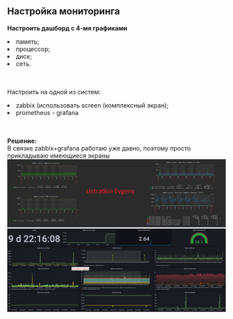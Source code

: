 ## Настройка мониторинга

**Настроить дашборд с 4-мя графиками**

<li>память;</li>
<li>процессор;</li>
<li>диск;</li>
<li>сеть.</li><br><br>

Настроить на одной из систем:<br>
<li>zabbix (использовать screen (комплексный экран);</li>
<li>prometheus - grafana</li><br><br>

**Решение:** <br>
В связке zabbix+grafana работаю уже давно, поэтому просто прикладываю имеющиеся экраны<br>
![zabbix-complex](./zabbix__комплексный_экран-218052-f4ea49.jpg)<br>
![grafana](./zabbix_grafana-218052-75b42f.jpg)<br>
